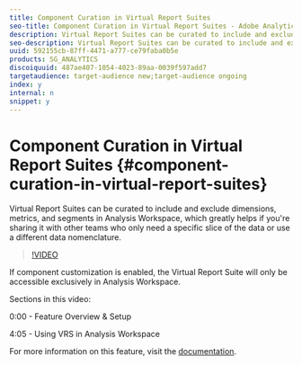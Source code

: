 ```yaml
---
title: Component Curation in Virtual Report Suites
seo-title: Component Curation in Virtual Report Suites - Adobe Analytics
description: Virtual Report Suites can be curated to include and exclude dimensions, metrics, and segments in Analysis Workspace, which greatly helps if you're sharing it with other teams who only need a specific slice of the data or use a different data nomenclature.
seo-description: Virtual Report Suites can be curated to include and exclude dimensions, metrics, and segments in Analysis Workspace, which greatly helps if you're sharing it with other teams who only need a specific slice of the data or use a different data nomenclature. - Adobe Analytics
uuid: 592155cb-87ff-4471-a777-ce79faba0b5e
products: SG_ANALYTICS
discoiquuid: 487ae407-1054-4023-89aa-0039f597add7
targetaudience: target-audience new;target-audience ongoing
index: y
internal: n
snippet: y
---
```


# Component Curation in Virtual Report Suites {#component-curation-in-virtual-report-suites}

Virtual Report Suites can be curated to include and exclude dimensions, metrics, and segments in Analysis Workspace, which greatly helps if you're sharing it with other teams who only need a specific slice of the data or use a different data nomenclature.

>[!VIDEO](https://video.tv.adobe.com/v/23544/?quality=12)

If component customization is enabled, the Virtual Report Suite will only be accessible exclusively in Analysis Workspace.

Sections in this video:

0:00 - Feature Overview & Setup

4:05 - Using VRS in Analysis Workspace

For more information on this feature, visit the [documentation](https://marketing.adobe.com/resources/help/en_US/reference/vrs-components.html).